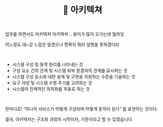 # <div align="center">📍 아키텍쳐</div>

<br>

업무를 하면서도 아키텍쳐 아키텍쳐 .. 용어가 많이 오가는데 뭘까잉

어느정도 대~강 느낌은 알겠으나 명확히 뭐라 설명을 못하겠더라

<br>

- 시스템 구성 및 동작 원리를 나타내는 것
- 구성 요소 간의 관계 및 시스템 외부 환경과의 관계를 묘사하는 것
- 시스템 구성 요소에 대한 설계 및 구현을 지원하는 수준을 기술하는 것
- 요구 사양 및 시스템 수명 주기를 고려하는 것
- 시스템의 전체적인 최적화를 목표로 하는 것

<br>

한마디로! “하나의 서비스가 어떻게 구성되며 어떻게 동작이 된다” 를 표현하는 것이다.

결국, 아키텍처는 구조화 과정의 시작이자, 기준이라고 할 수 있겠습니다.
